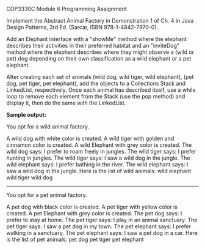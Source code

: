 COP3330C Module 6 Programming Assignment

Implement the Abstract Animal Factory in Demonstration 1 of Ch. 4 in
Java Design Patterns, 3rd Ed. (Sarcar, ISBN 978-1-4842-7970-0).

Add an Elephant interface with a "showMe" method where the elephant
describes their activities in their preferred habitat and an 
"inviteDog" method where the elephant describes where they might
observe a (wild or pet) dog depending on their own classification
as a wild elephant or a pet elephant.

After creating each set of animals (wild dog, wild tiger, wild elephant), 
(pet dog, pet tiger, pet elephant), add the objects to a Collections
Stack and LinkedList, respectively. Once each animal has described itself,
use a while loop to remove each element from the Stack (use the pop method)
and display it, then do the same with the LinkedList.

**Sample output:**

You opt for a wild animal factory.

A wild dog with white color is created.
A wild tiger with golden and cinnamon color is created.
A wild Elephant with grey color is created.
The wild dog says: I prefer to roam freely in jungles.
The wild tiger says: I prefer hunting in jungles.
The wild tiger says: I saw a wild dog in the jungle.
The wild elephant says: I prefer bathing in the river.
The wild elephant says: I saw a wild dog in the jungle.
Here is the list of wild animals:
wild elephant
wild tiger
wild dog

************

You opt for a pet animal factory.

A pet dog with black color is created.
A pet tiger with yellow color is created.
A pet Elephant with grey color is created.
The pet dog says: I prefer to stay at home.
The pet tiger says: I play in an animal sanctuary.
The pet tiger says: I saw a pet dog in my town.
The pet elephant says: I prefer walking in a sanctuary.
The pet elephant says: I saw a pet dog in a car.
Here is the list of pet animals:
pet dog
pet tiger
pet elephant
